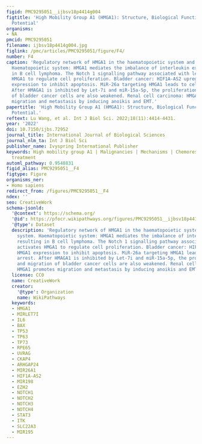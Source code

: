 ```yaml
---
figid: PMC9295051__ijbsv18p4414g004
figtitle: 'High Mobility Group A1 (HMGA1): Structure, Biological Function, and Therapeutic
  Potential'
organisms:
- NA
pmcid: PMC9295051
filename: ijbsv18p4414g004.jpg
figlink: /pmc/articles/PMC9295051/figure/F4/
number: F4
caption: 'Regulatory network of HMGA1 in the haematopoietic system and urinary system.
  Haematopoietic system: HMGA1 mediates the imbalance of interleukin expression, resulting
  in B cell lymphoma. The Notch 1 signalling pathway associated with leukaemia activates
  HMGA1 to regulate cell proliferation. Bladder cancer: HIF1A-AS2 upregulates HMGA1
  expression to inhibit apoptosis. MiR-26a targeting HMGA1 leads to cell cycle arrest.
  After HMAGA1 is inhibited by Let-7i and miR-15a-5p, the proliferation and migration
  of bladder cancer cells are also weakened. Renal cell carcinoma: HMGA1 promotes
  migration and metastasis by inducing anoikis and EMT.'
papertitle: 'High Mobility Group A1 (HMGA1): Structure, Biological Function, and Therapeutic
  Potential.'
reftext: Lu Wang, et al. Int J Biol Sci. 2022;18(11):4414-4431.
year: '2022'
doi: 10.7150/ijbs.72952
journal_title: International Journal of Biological Sciences
journal_nlm_ta: Int J Biol Sci
publisher_name: Ivyspring International Publisher
keywords: High mobility group A1 | Malignancies | Mechanisms | Chemoresistance | Targeting
  treatment
automl_pathway: 0.9548831
figid_alias: PMC9295051__F4
figtype: Figure
organisms_ner:
- Homo sapiens
redirect_from: /figures/PMC9295051__F4
ndex: ''
seo: CreativeWork
schema-jsonld:
  '@context': https://schema.org/
  '@id': https://pfocr.wikipathways.org/figures/PMC9295051__ijbsv18p4414g004.html
  '@type': Dataset
  description: 'Regulatory network of HMGA1 in the haematopoietic system and urinary
    system. Haematopoietic system: HMGA1 mediates the imbalance of interleukin expression,
    resulting in B cell lymphoma. The Notch 1 signalling pathway associated with leukaemia
    activates HMGA1 to regulate cell proliferation. Bladder cancer: HIF1A-AS2 upregulates
    HMGA1 expression to inhibit apoptosis. MiR-26a targeting HMGA1 leads to cell cycle
    arrest. After HMAGA1 is inhibited by Let-7i and miR-15a-5p, the proliferation
    and migration of bladder cancer cells are also weakened. Renal cell carcinoma:
    HMGA1 promotes migration and metastasis by inducing anoikis and EMT.'
  license: CC0
  name: CreativeWork
  creator:
    '@type': Organization
    name: WikiPathways
  keywords:
  - HMGA1
  - MIRLET7I
  - IL6
  - BAX
  - TP53
  - TP63
  - TP73
  - RPE65
  - UVRAG
  - CKAP4
  - ARHGAP24
  - MIR26A1
  - HIF1A-AS2
  - MIR198
  - EZH2
  - NOTCH1
  - NOTCH2
  - NOTCH3
  - NOTCH4
  - STAT3
  - ITK
  - SLC22A3
  - MIR195
---
```

